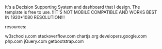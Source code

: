 It's a Decision Supporting System and dashboard that I design. The template is free to use. 
!!IT'S NOT MOBILE COMPATIBLE AND WORKS BEST IN 1920*1080 RESOLUTION!!!

resources:

w3schools.com
stackoverflow.com
chartjs.org
developers.google.com
php.com
jQuery.com
getbootstrap.com
